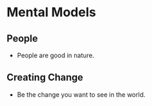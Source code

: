 # Mental Models

## People
* People are good in nature.

## Creating Change
* Be the change you want to see in the world.
